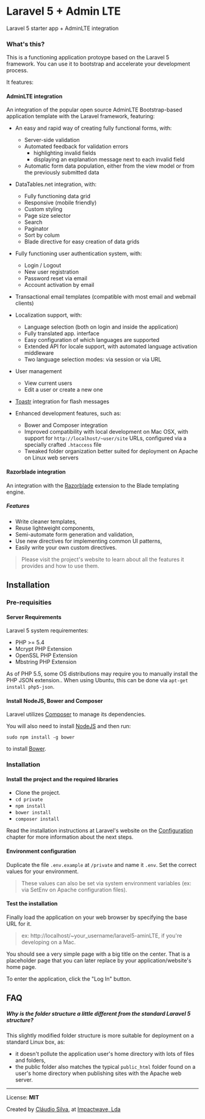 # Laravel 5 + Admin LTE
Laravel 5 starter app + AdminLTE integration 

### What's this?

This is a functioning application protoype based on the Laravel 5 framework.
You can use it to bootstrap and accelerate your development process.

It features:

#### AdminLTE integration

An integration of the popular open source AdminLTE Bootstrap-based application template with the Laravel framework, featuring:

* An easy and rapid way of creating fully functional forms, with:

    * Server-side validation
    * Automated feedback for validation errors
        * highlighting invalid fields
        * displaying an explanation message next to each invalid field
    * Automatic form data population, either from the view model or from the previously submitted data

* DataTables.net integration, with:

    * Fully functioning data grid
    * Responsive (mobile friendly)
    * Custom styling
    * Page size selector
    * Search
    * Paginator
    * Sort by colum
    * Blade directive for easy creation of data grids

* Fully functioning user authentication system, with:

    * Login / Logout
    * New user registration
    * Password reset via email
    * Account activation by email

* Transactional email templates (compatible with most email and webmail clients)

* Localization support, with:

    * Language selection (both on login and inside the application)
    * Fully translated app. interface
    * Easy configuration of which languages are supported
    * Extended API for locale support, with automated language activation middleware
    * Two language selection modes: via session or via URL

* User management

    * View current users
    * Edit a user or create a new one

* [Toastr](https://github.com/CodeSeven/toastr) integration for flash messages

* Enhanced development features, such as:

    * Bower and Composer integration
    * Improved compatibility with local development on Mac OSX, with support for `http://localhost/~user/site` URLs, configured via a specially crafted `.htaccess` file
    * Tweaked folder organization better suited for deployment on Apache on Linux web servers

#### Razorblade integration

An integration with the [Razorblade](https://github.com/Impactwave/razorblade) extension to the Blade templating engine.

##### Features

* Write cleaner templates,
* Reuse lightweight components,
* Semi-automate form generation and validation,
* Use new directives for implementing common UI patterns,
* Easily write your own custom directives.

> Please visit the project's website to learn about all the features it provides and how to use them.

## Installation

### Pre-requisities

#### Server Requirements

Laravel 5 system requirementes:

-  PHP >= 5.4
-  Mcrypt PHP Extension
-  OpenSSL PHP Extension
-  Mbstring PHP Extension

As of PHP 5.5, some OS distributions may require you to manually install the PHP JSON extension.. When using Ubuntu, this can be done via `apt-get install php5-json`.

#### Install NodeJS, Bower and Composer

Laravel utilizes [Composer](http://getcomposer.org) to manage its dependencies.

You will also need to install [NodeJS](https://nodejs.org) and then run:

	sudo npm install -g bower
	
to install [Bower](http://bower.io).

### Installation

#### Install the project and the required libraries

* Clone the project.
* `cd private`
* `npm install`
* `bower install`
* `composer install`

Read the installation instructions at Laravel's website on the [Configuration](http://laravel.com/docs/5.0#configuration) chapter for more information about the next steps.

#### Environment configuration

Duplicate the file `.env.example` at `/private` and name it `.env`. Set the correct values for your environment.

> These values can also be set via system environment variables (ex: via SetEnv on Apache configuration files).

#### Test the installation

Finally load the application on your web browser by specifying the base URL for it.

> ex: http://localhost/~your_username/laravel5-aminLTE, if you're developing on a Mac.

You should see a very simple page with a big title on the center. That is a placeholder page that you can later replace by your application/website's home page.

To enter the application, click the "Log In" button.

## FAQ

##### Why is the folder structure a little different from the standard Laravel 5 structure?

This slightly modified folder structure is more suitable for deployment on a standard Linux box, as:

* it doesn't pollute the application user's home directory with lots of files and folders,
* the public folder also matches the typical `public_html` folder found on a user's home directory when publishing sites with the Apache web server.

---

License: **MIT**

Created by [Cláudio Silva](https://github.com/claudio-silva), at [Impactwave, Lda](https://github.com/impactwave)
